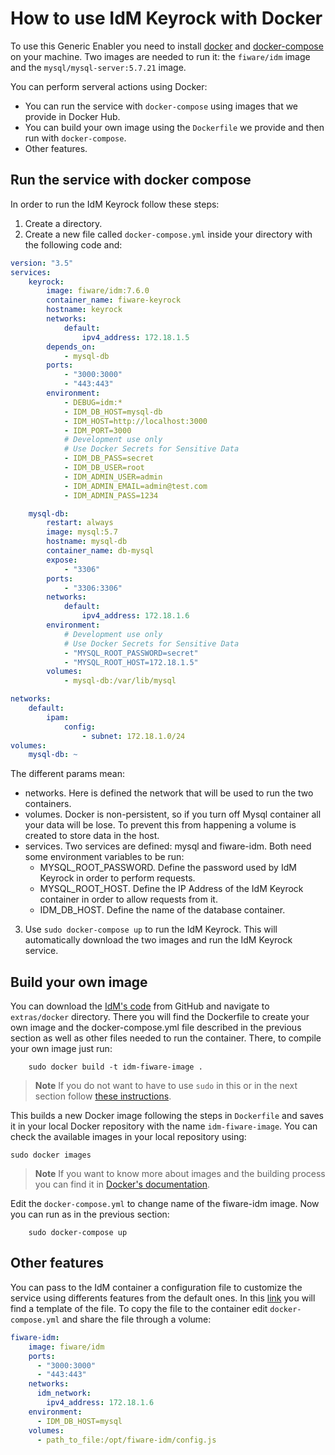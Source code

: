 # How to use IdM Keyrock with Docker

To use this Generic Enabler you need to install
[docker](https://docs.docker.com/installation/) and
[docker-compose](https://docs.docker.com/compose/install/) on your machine. Two
images are needed to run it: the `fiware/idm` image and the
`mysql/mysql-server:5.7.21` image.

You can perform serveral actions using Docker:

-   You can run the service with `docker-compose` using images that we provide
    in Docker Hub.
-   You can build your own image using the `Dockerfile` we provide and then run
    with `docker-compose`.
-   Other features.

## Run the service with docker compose

In order to run the IdM Keyrock follow these steps:

1. Create a directory.
2. Create a new file called `docker-compose.yml` inside your directory with the
   following code and:

```yml
version: "3.5"
services:
    keyrock:
        image: fiware/idm:7.6.0
        container_name: fiware-keyrock
        hostname: keyrock
        networks:
            default:
                ipv4_address: 172.18.1.5
        depends_on:
            - mysql-db
        ports:
            - "3000:3000"
            - "443:443"
        environment:
            - DEBUG=idm:*
            - IDM_DB_HOST=mysql-db
            - IDM_HOST=http://localhost:3000
            - IDM_PORT=3000
            # Development use only
            # Use Docker Secrets for Sensitive Data
            - IDM_DB_PASS=secret
            - IDM_DB_USER=root
            - IDM_ADMIN_USER=admin
            - IDM_ADMIN_EMAIL=admin@test.com
            - IDM_ADMIN_PASS=1234

    mysql-db:
        restart: always
        image: mysql:5.7
        hostname: mysql-db
        container_name: db-mysql
        expose:
            - "3306"
        ports:
            - "3306:3306"
        networks:
            default:
                ipv4_address: 172.18.1.6
        environment:
            # Development use only
            # Use Docker Secrets for Sensitive Data
            - "MYSQL_ROOT_PASSWORD=secret"
            - "MYSQL_ROOT_HOST=172.18.1.5"
        volumes:
            - mysql-db:/var/lib/mysql

networks:
    default:
        ipam:
            config:
                - subnet: 172.18.1.0/24
volumes:
    mysql-db: ~
```

The different params mean:

-   networks. Here is defined the network that will be used to run the two
    containers.
-   volumes. Docker is non-persistent, so if you turn off Mysql container all
    your data will be lose. To prevent this from happening a volume is created
    to store data in the host.
-   services. Two services are defined: mysql and fiware-idm. Both need some
    environment variables to be run:
    -   MYSQL_ROOT_PASSWORD. Define the password used by IdM Keyrock in order to
        perform requests.
    -   MYSQL_ROOT_HOST. Define the IP Address of the IdM Keyrock container in
        order to allow requests from it.
    -   IDM_DB_HOST. Define the name of the database container.

3. Use `sudo docker-compose up` to run the IdM Keyrock. This will automatically
   download the two images and run the IdM Keyrock service.

## Build your own image

You can download the [IdM's code](https://github.com/ging/fiware-idm) from
GitHub and navigate to `extras/docker` directory. There you will find the
Dockerfile to create your own image and the docker-compose.yml file described in
the previous section as well as other files needed to run the container. There,
to compile your own image just run:

```console
	sudo docker build -t idm-fiware-image .
```

> **Note** If you do not want to have to use `sudo` in this or in the next
> section follow
> [these instructions](https://docs.docker.com/installation/ubuntulinux/#create-a-docker-group).

This builds a new Docker image following the steps in `Dockerfile` and saves it
in your local Docker repository with the name `idm-fiware-image`. You can check
the available images in your local repository using:

```console
sudo docker images
```

> **Note** If you want to know more about images and the building process you
> can find it in
> [Docker's documentation](https://docs.docker.com/userguide/dockerimages/).

Edit the `docker-compose.yml` to change name of the fiware-idm image. Now you
can run as in the previous section:

```console
	sudo docker-compose up
```

## Other features

You can pass to the IdM container a configuration file to customize the service
using differents features from the default ones. In this
[link](https://github.com/ging/fiware-idm/blob/master/config.js.template) you
will find a template of the file. To copy the file to the container edit
`docker-compose.yml` and share the file through a volume:

```yml
fiware-idm:
    image: fiware/idm
    ports:
      - "3000:3000"
      - "443:443"
    networks:
      idm_network:
        ipv4_address: 172.18.1.6
    environment:
      - IDM_DB_HOST=mysql
    volumes:
	  - path_to_file:/opt/fiware-idm/config.js
```
